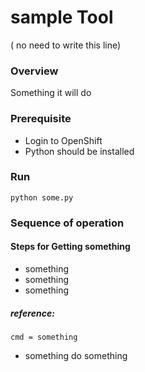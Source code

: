 # sample Tool

  ( no need to write this line)

### Overview

  Something it will do

### Prerequisite

-  Login to OpenShift
-  Python should be installed 

### Run
```
python some.py
```
### Sequence of operation 
#### Steps for Getting something
-  something
-  something
-  something
##### reference:
```cmd = something```
-  something
    do something
